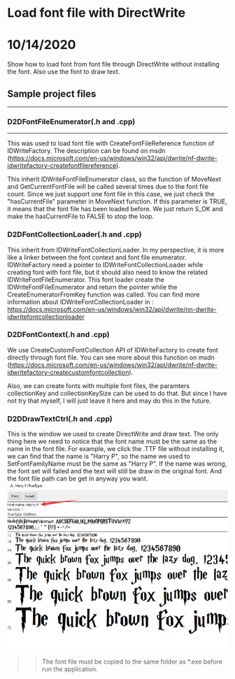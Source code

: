 # Load font file with DirectWrite
# 10/14/2020
Show how to load font from font file through DirectWrite without installing the font. Also use the font to draw text.

## Sample project files
---
### D2DFontFileEnumerator(.h and .cpp)
---
This was used to load font file with CreateFontFileReference function of IDWriteFactory. The description can be found on msdn (https://docs.microsoft.com/en-us/windows/win32/api/dwrite/nf-dwrite-idwritefactory-createfontfilereference).

This inherit IDWriteFontFileEnumerator class, so the function of MoveNext and GetCurrentFontFile will be called several times due to the font file count. Since we just support one font file in this case, we just check the "hasCurrentFile" parameter in MoveNext function. If this parameter is TRUE, it means that the font file has been loaded before. We just return S_OK and make the hasCurrentFile to FALSE to stop the loop.

### D2DFontCollectionLoader(.h and .cpp)
This inherit from IDWriteFontCollectionLoader. In my perspective, it is more like a linker between the font context and font file enumerator. IDWriteFactory need a pointer to IDWriteFontCollectionLoader while creating font with font file, but it should also need to know the related IDWriteFontFileEnumerator. This font loader create the IDWriteFontFileEnumerator and return the pointer while the CreateEnumeratorFromKey function was called. You can find more information about IDWriteFontCollectionLoader in : https://docs.microsoft.com/en-us/windows/win32/api/dwrite/nn-dwrite-idwritefontcollectionloader

### D2DFontContext(.h and .cpp)
We use CreateCustomFontCollection API of IDWriteFactory to create font directly through font file. You can see more about this function on msdn (https://docs.microsoft.com/en-us/windows/win32/api/dwrite/nf-dwrite-idwritefactory-createcustomfontcollection).

Also, we can create fonts with multiple font files, the paramters collectionKey and collectionKeySize can be used to do that. But since I have not try that myself, I will just leave it here and may do this in the future.

### D2DDrawTextCtrl(.h and .cpp)
This is the window we used to create DirectWrite and draw text. The only thing here we need to notice that the font name must be the same as the name in the font file. For example, we click the .TTF file without installing it, we can find that the name is "Harry P", so the name we used to SetFontFamilyName must be the same as "Harry P". If the name was wrong, the font set will failed and the text will still be draw in the original font. And the font file path can be get in anyway you want.
![Image](https://raw.githubusercontent.com/se6en/Load-font-file-with-directwrite/master/Font_File_Thumbnail.png)
>>The font file must be copied to the same folder as *.exe before run the application.

